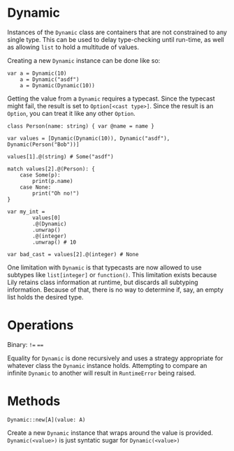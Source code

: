 Dynamic
=======

Instances of the `Dynamic` class are containers that are not constrained to any single type. This can be used to delay type-checking until run-time, as well as allowing `list` to hold a multitude of values.

Creating a new `Dynamic` instance can be done like so:

```
var a = Dynamic(10)
    a = Dynamic("asdf")
    a = Dynamic(Dynamic(10))
```

Getting the value from a `Dynamic` requires a typecast. Since the typecast might fail, the result is set to `Option[<cast type>]`. Since the result is an `Option`, you can treat it like any other `Option`.

```
class Person(name: string) { var @name = name }

var values = [Dynamic(Dynamic(10)), Dynamic("asdf"), Dynamic(Person("Bob"))]

values[1].@(string) # Some("asdf")

match values[2].@(Person): {
    case Some(p):
        print(p.name)
    case None:
        print("Oh no!")
}

var my_int =
        values[0]
        .@(Dynamic)
        .unwrap()
        .@(integer)
        .unwrap() # 10

var bad_cast = values[2].@(integer) # None
```

One limitation with `Dynamic` is that typecasts are now allowed to use subtypes like `list[integer]` or `function()`. This limitation exists because Lily retains class information at runtime, but discards all subtyping information. Because of that, there is no way to determine if, say, an empty list holds the desired type.

# Operations

Binary: `!=` `==`

Equality for `Dynamic` is done recursively and uses a strategy appropriate for whatever class the `Dynamic` instance holds. Attempting to compare an infinite `Dynamic` to another will result in `RuntimeError` being raised.

# Methods

`Dynamic::new[A](value: A)`

Create a new `Dynamic` instance that wraps around the value is provided. `Dynamic(<value>)` is just syntatic sugar for `Dynamic(<value>)`
